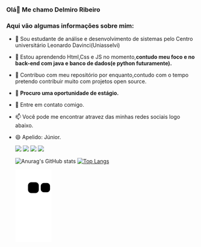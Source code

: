 ### Olá👋 Me chamo Delmiro Ribeiro

### Aqui vão algumas informações sobre mim: ###

- 🔭 Sou estudante de análise e desenvolvimento de sistemas pelo Centro universitário Leonardo Davinci(Uniasselvi)
- 🌱 Estou aprendendo Html,Css e JS no momento,**contudo meu foco e no back-end com java e banco de dados(e python futuramente).**
- 👯 Contribuo com meu repositório por enquanto,contudo com o tempo pretendo contribuir muito com projetos open source.
- 🤔 **Procuro uma oportunidade de estágio.**
- 💬 Entre em contato comigo.
- 📫 Você pode me encontrar atravez das minhas redes sociais logo abaixo.
- 😄 Apelido: Júnior.

  <a href="https://www.instagram.com/delmiro__jr/?hl=pt-br" target="_blank"><img src="https://img.shields.io/badge/-Instagram-%23E4405F?style=for-the-badge&logo=instagram&logoColor=white" target="_blank"></a>
 	<a href="https://www.twitch.tv/mirotec" target="_blank"><img src="https://img.shields.io/badge/Twitch-9146FF?style=for-the-badge&logo=twitch&logoColor=white" target="_blank"></a> 
  <a href = "mailto:delmiroribeiro.alpha@gmail.com"><img src="https://img.shields.io/badge/-Gmail-%23333?style=for-the-badge&logo=gmail&logoColor=white" target="_blank"></a>
  <a href="https://www.linkedin.com/in/delmiro-ribeiro-7452411a0/" target="_blank"><img src="https://img.shields.io/badge/-LinkedIn-%230077B5?style=for-the-badge&logo=linkedin&logoColor=white" target="_blank"></a> 
  
  ![Anurag's GitHub stats](https://github-readme-stats.vercel.app/api?username=Delmiro-Ribeiro&show_icons=true&theme=radical)    [![Top Langs](https://github-readme-stats.vercel.app/api/top-langs/?username=Delmiro-Ribeiro&layout=&theme=radical)](https://github.com/anuraghazra/github-readme-stats)

  

  ![Snake animation](https://github.com/rafaballerini/rafaballerini/blob/output/github-contribution-grid-snake.svg)
 

